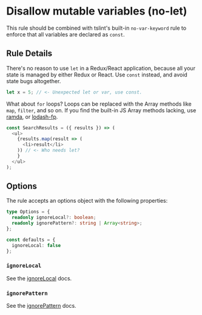 # Disallow mutable variables (no-let)

This rule should be combined with tslint's built-in `no-var-keyword` rule to enforce that all variables are declared as `const`.

## Rule Details

There's no reason to use `let` in a Redux/React application, because all your state is managed by either Redux or React. Use `const` instead, and avoid state bugs altogether.

```typescript
let x = 5; // <- Unexpected let or var, use const.
```

What about `for` loops? Loops can be replaced with the Array methods like `map`, `filter`, and so on. If you find the built-in JS Array methods lacking, use [ramda](http://ramdajs.com/), or [lodash-fp](https://github.com/lodash/lodash/wiki/FP-Guide).

```typescript
const SearchResults = ({ results }) => (
  <ul>
    {results.map(result => (
      <li>result</li>
    )) // <- Who needs let?
    }
  </ul>
);
```

## Options

The rule accepts an options object with the following properties:

```typescript
type Options = {
  readonly ignoreLocal?: boolean;
  readonly ignorePattern?: string | Array<string>;
};

const defaults = {
  ignoreLocal: false
};
```

### `ignoreLocal`

See the [ignoreLocal](./options/ignore-local.md) docs.

### `ignorePattern`

See the [ignorePattern](./options/ignore-pattern.md) docs.
